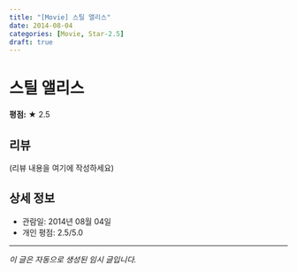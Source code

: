 ```yaml
---
title: "[Movie] 스틸 앨리스"
date: 2014-08-04
categories: [Movie, Star-2.5]
draft: true
---
```


# 스틸 앨리스

**평점:** ★ 2.5

## 리뷰

(리뷰 내용을 여기에 작성하세요)

## 상세 정보

- 관람일: 2014년 08월 04일
- 개인 평점: 2.5/5.0

---

*이 글은 자동으로 생성된 임시 글입니다.*
